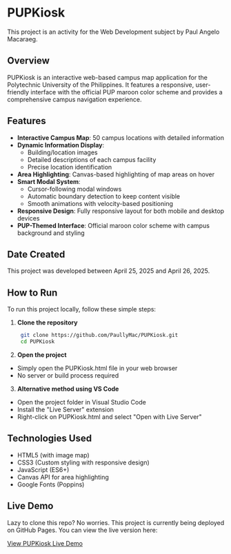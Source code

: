 # PUPKiosk
This project is an activity for the Web Development subject by Paul Angelo Macaraeg.

## Overview
PUPKiosk is an interactive web-based campus map application for the Polytechnic University of the Philippines. It features a responsive, user-friendly interface with the official PUP maroon color scheme and provides a comprehensive campus navigation experience.

## Features
- **Interactive Campus Map**: 50 campus locations with detailed information
- **Dynamic Information Display**:
  - Building/location images
  - Detailed descriptions of each campus facility
  - Precise location identification
- **Area Highlighting**: Canvas-based highlighting of map areas on hover
- **Smart Modal System**:
  - Cursor-following modal windows
  - Automatic boundary detection to keep content visible
  - Smooth animations with velocity-based positioning
- **Responsive Design**: Fully responsive layout for both mobile and desktop devices
- **PUP-Themed Interface**: Official maroon color scheme with campus background and styling

## Date Created
This project was developed between April 25, 2025 and April 26, 2025.

## How to Run
To run this project locally, follow these simple steps:

1. **Clone the repository**
   ```bash
    git clone https://github.com/PaullyMac/PUPKiosk.git 
    cd PUPKiosk
    ```

2. **Open the project**
- Simply open the PUPKiosk.html file in your web browser
- No server or build process required

3. **Alternative method using VS Code**
- Open the project folder in Visual Studio Code
- Install the "Live Server" extension
- Right-click on PUPKiosk.html and select "Open with Live Server"

## Technologies Used
- HTML5 (with image map)
- CSS3 (Custom styling with responsive design)
- JavaScript (ES6+)
- Canvas API for area highlighting
- Google Fonts (Poppins)

## Live Demo
Lazy to clone this repo? No worries. This project is currently being deployed on GitHub Pages. You can view the live version here:

[View PUPKiosk Live Demo](https://pup-kiosk-webdev.netlify.app)